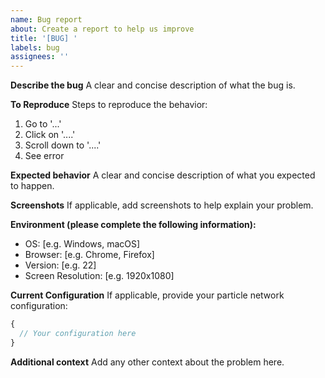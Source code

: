 ```yaml
---
name: Bug report
about: Create a report to help us improve
title: '[BUG] '
labels: bug
assignees: ''
---
```


**Describe the bug**
A clear and concise description of what the bug is.

**To Reproduce**
Steps to reproduce the behavior:
1. Go to '...'
2. Click on '....'
3. Scroll down to '....'
4. See error

**Expected behavior**
A clear and concise description of what you expected to happen.

**Screenshots**
If applicable, add screenshots to help explain your problem.

**Environment (please complete the following information):**
- OS: [e.g. Windows, macOS]
- Browser: [e.g. Chrome, Firefox]
- Version: [e.g. 22]
- Screen Resolution: [e.g. 1920x1080]

**Current Configuration**
If applicable, provide your particle network configuration:
```javascript
{
  // Your configuration here
}
```

**Additional context**
Add any other context about the problem here.

